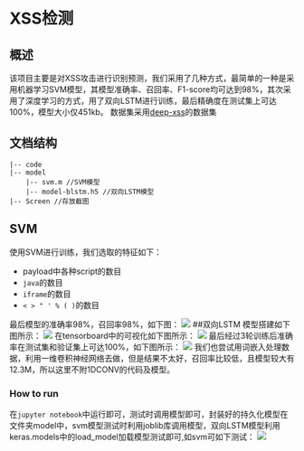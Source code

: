 # XSS检测
## 概述
该项目主要是对XSS攻击进行识别预测，我们采用了几种方式，最简单的一种是采用机器学习SVM模型，其模型准确率、召回率、F1-score均可达到98%，其次采用了深度学习的方式，用了双向LSTM进行训练，最后精确度在测试集上可达100%，模型大小仅451kb。
数据集采用[deep-xss](https://github.com/das-lab/deep-xss)的数据集
## 文档结构

    |-- code
    |-- model
        |-- svm.m //SVM模型
        |-- model-blstm.h5 //双向LSTM模型
    |-- Screen //存放截图

## SVM
使用SVM进行训练，我们选取的特征如下：

-   payload中各种script的数目
-   `java`的数目
-   `iframe`的数目
-   `< > " ' % ( )`的数目

最后模型的准确率98%，召回率98%，如下图：
![](https://github.com/scusec/Data-Mining-for-Cybersecurity/blob/master/Homework/2019/Task3/5/Screen/svm_score.png)
##双向LSTM
模型搭建如下图所示：
![](https://github.com/scusec/Data-Mining-for-Cybersecurity/blob/master/Homework/2019/Task3/5/Screen/model-bilstm.png)
在tensorboard中的可视化如下图所示：
![](https://github.com/scusec/Data-Mining-for-Cybersecurity/blob/master/Homework/2019/Task3/5/Screen/tensorboard-bilstm.png)
最后经过3轮训练后准确率在测试集和验证集上可达100%，如下图所示：
![](https://github.com/scusec/Data-Mining-for-Cybersecurity/blob/master/Homework/2019/Task3/5/Screen/Bilstm.png)
我们也尝试用词嵌入处理数据，利用一维卷积神经网络去做，但是结果不太好，召回率比较低，且模型较大有12.3M，所以这里不附1DCONV的代码及模型。
### How to run
在`jupyter notebook`中运行即可，测试时调用模型即可，封装好的持久化模型在文件夹model中，svm模型测试时利用joblib库调用模型，双向LSTM模型利用keras.models中的load_model加载模型测试即可,如svm可如下测试：
![](https://github.com/scusec/Data-Mining-for-Cybersecurity/blob/master/Homework/2019/Task3/5/Screen/svm_test.png)

